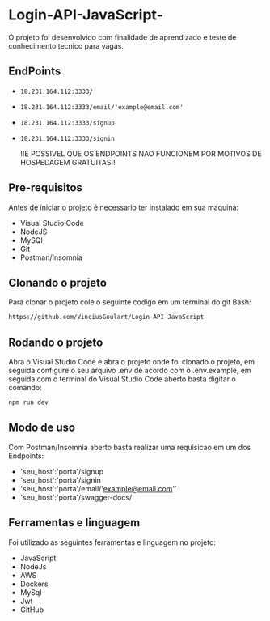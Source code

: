 # Login-API-JavaScript-

O projeto foi desenvolvido com finalidade de aprendizado e teste de conhecimento tecnico para vagas.

## EndPoints

- `18.231.164.112:3333/`
- `18.231.164.112:3333/email/'example@email.com'`
- `18.231.164.112:3333/signup`
- `18.231.164.112:3333/signin`

  !!É POSSIVEL QUE OS ENDPOINTS NAO FUNCIONEM POR MOTIVOS DE HOSPEDAGEM GRATUITAS!!

## Pre-requisitos
Antes de iniciar o projeto é necessario ter instalado em sua maquina:

- Visual Studio Code
- NodeJS
- MySQl
- Git
- Postman/Insomnia

## Clonando o projeto
Para clonar o projeto cole o seguinte codigo em um terminal do git Bash:

```bash
https://github.com/VinciusGoulart/Login-API-JavaScript-
```
## Rodando o projeto
Abra o Visual Studio Code e abra o projeto onde foi clonado o projeto,
em seguida configure o seu arquivo .env de acordo com o .env.example,
em seguida com o terminal do Visual Studio Code aberto basta digitar o comando:

```bash
npm run dev
```

## Modo de uso
Com Postman/Insomnia aberto basta realizar uma requisicao em um dos Endpoints:

- 'seu_host':'porta'/signup
- 'seu_host':'porta'/signin
- 'seu_host':'porta'/email/'example@email.com'`
- 'seu_host':'porta'/swagger-docs/

## Ferramentas e linguagem
Foi utilizado as seguintes ferramentas e linguagem no projeto:

- JavaScript
- NodeJs
- AWS
- Dockers
- MySql
- Jwt
- GitHub
